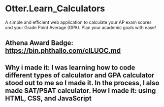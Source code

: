 # Otter.Learn_Calculators

A simple and efficient web application to calculate your AP exam scores and your Grade Point Average (GPA). Plan your academic goals with ease!

Athena Award Badge: https://bin.phthallo.com/clLUOC.md
--
Why i made it: I was learning how to code different types of calculator and GPA calculator stood out to me so I made it. In the process, I also made SAT/PSAT calculator. 
How I made it: using HTML, CSS, and JavaScript
---
